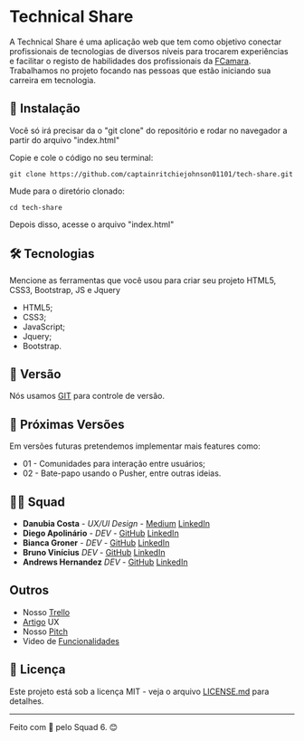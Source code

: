 # Technical Share

A Technical Share é uma aplicação web que tem como objetivo conectar profissionais de tecnologias de diversos níveis para trocarem experiências e facilitar 
o registo de habilidades dos profissionais da [FCamara](https://digital.fcamara.com.br/programadeformacao). Trabalhamos no projeto focando nas pessoas que estão iniciando sua carreira em tecnologia. 


## 🚀 Instalação

Você só irá precisar da o "git clone" do repositório e rodar no navegador a partir do arquivo "index.html"

Copie e cole o código no seu terminal:

```
git clone https://github.com/captainritchiejohnson01101/tech-share.git
```
Mude para o diretório clonado:

```
cd tech-share
```
Depois disso, acesse o arquivo "index.html"

## 🛠️ Tecnologias

Mencione as ferramentas que você usou para criar seu projeto
HTML5, CSS3, Bootstrap, JS e Jquery
* HTML5;
* CSS3;
* JavaScript;
* Jquery;
* Bootstrap.

## 📌 Versão

Nós usamos [GIT](https://git-scm.com/) para controle de versão. 

## 🚀 Próximas Versões

Em versões futuras pretendemos implementar mais features como:
* 01 - Comunidades para interação entre usuários;
* 02 - Bate-papo usando o Pusher, entre outras ideias.


## 👨‍💻 Squad

* **Danubia Costa** - *UX/UI Design* - [Medium](http://medium.com/@danubiascosta) [LinkedIn](http://linkedin.com/in/dan%C3%BAbia-costa-uxdesigner)
* **Diego Apolinário** - *DEV* - [GitHub](https://github.com/dieegoapolinario) [LinkedIn](https://github.com/biancagroner)
* **Bianca Groner** - *DEV* - [GitHub](https://github.com/biancagroner) [LinkedIn](https://www.linkedin.com/in/bianca-groner-745148224/)
* **Bruno Vinícius** *DEV* - [GitHub](https://github.com/captainritchiejohnson01101) [LinkedIn](https://www.linkedin.com/mwlite/in/brunovinicius01101)
* **Andrews Hernandez** *DEV* - [GitHub](https://github.com/AndrewsHernandez) [LinkedIn](https://www.linkedin.com/in/andrews-h-a54517184)

## Outros
* Nosso [Trello](https://trello.com/invite/b/7bmdzTrZ/b31c624def6156afcf29f920af552965/technical-share)
* [Artigo](https://bit.ly/laranjamecanica_technicalshare_conectandoestudanteseiniciantesnacarreiradetecnologiaaprofissionaisexperientesparamentorias) UX
* Nosso [Pitch](https://youtu.be/3QwjKsI6O70)
* Video de [Funcionalidades]()

## 📄 Licença

Este projeto está sob a licença MIT - veja o arquivo [LICENSE.md](https://github.com/usuario/projeto/licenca) para detalhes.

---
Feito com 🧡 pelo Squad 6. 😊
